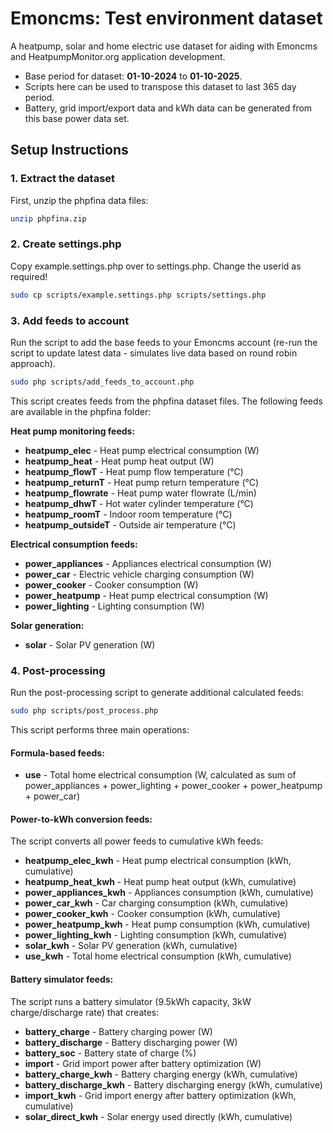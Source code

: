 # Emoncms: Test environment dataset

A heatpump, solar and home electric use dataset for aiding with Emoncms and HeatpumpMonitor.org application development.

- Base period for dataset: **01-10-2024** to **01-10-2025**.
- Scripts here can be used to transpose this dataset to last 365 day period.
- Battery, grid import/export data and kWh data can be generated from this base power data set.

## Setup Instructions

### 1. Extract the dataset
First, unzip the phpfina data files:
```bash
unzip phpfina.zip
```

### 2. Create settings.php 
Copy example.settings.php over to settings.php. Change the userid as required!
```bash
sudo cp scripts/example.settings.php scripts/settings.php
```

### 3. Add feeds to account
Run the script to add the base feeds to your Emoncms account (re-run the script to update latest data - simulates live data based on round robin approach).
```bash
sudo php scripts/add_feeds_to_account.php
```

This script creates feeds from the phpfina dataset files. The following feeds are available in the phpfina folder:

**Heat pump monitoring feeds:**
- **heatpump_elec** - Heat pump electrical consumption (W)
- **heatpump_heat** - Heat pump heat output (W)
- **heatpump_flowT** - Heat pump flow temperature (°C)
- **heatpump_returnT** - Heat pump return temperature (°C)
- **heatpump_flowrate** - Heat pump water flowrate (L/min)
- **heatpump_dhwT** - Hot water cylinder temperature (°C)
- **heatpump_roomT** - Indoor room temperature (°C)
- **heatpump_outsideT** - Outside air temperature (°C)

**Electrical consumption feeds:**
- **power_appliances** - Appliances electrical consumption (W)
- **power_car** - Electric vehicle charging consumption (W)
- **power_cooker** - Cooker consumption (W)
- **power_heatpump** - Heat pump electrical consumption (W)
- **power_lighting** - Lighting consumption (W)

**Solar generation:**
- **solar** - Solar PV generation (W)

### 4. Post-processing
Run the post-processing script to generate additional calculated feeds:
```bash
sudo php scripts/post_process.php
```

This script performs three main operations:

#### Formula-based feeds:
- **use** - Total home electrical consumption (W, calculated as sum of power_appliances + power_lighting + power_cooker + power_heatpump + power_car)

#### Power-to-kWh conversion feeds:
The script converts all power feeds to cumulative kWh feeds:
- **heatpump_elec_kwh** - Heat pump electrical consumption (kWh, cumulative)
- **heatpump_heat_kwh** - Heat pump heat output (kWh, cumulative)
- **power_appliances_kwh** - Appliances consumption (kWh, cumulative)
- **power_car_kwh** - Car charging consumption (kWh, cumulative)
- **power_cooker_kwh** - Cooker consumption (kWh, cumulative)
- **power_heatpump_kwh** - Heat pump consumption (kWh, cumulative)
- **power_lighting_kwh** - Lighting consumption (kWh, cumulative)
- **solar_kwh** - Solar PV generation (kWh, cumulative)
- **use_kwh** - Total home electrical consumption (kWh, cumulative)

#### Battery simulator feeds:
The script runs a battery simulator (9.5kWh capacity, 3kW charge/discharge rate) that creates:
- **battery_charge** - Battery charging power (W)
- **battery_discharge** - Battery discharging power (W)
- **battery_soc** - Battery state of charge (%)
- **import** - Grid import power after battery optimization (W)
- **battery_charge_kwh** - Battery charging energy (kWh, cumulative)
- **battery_discharge_kwh** - Battery discharging energy (kWh, cumulative)
- **import_kwh** - Grid import energy after battery optimization (kWh, cumulative)
- **solar_direct_kwh** - Solar energy used directly (kWh, cumulative)

